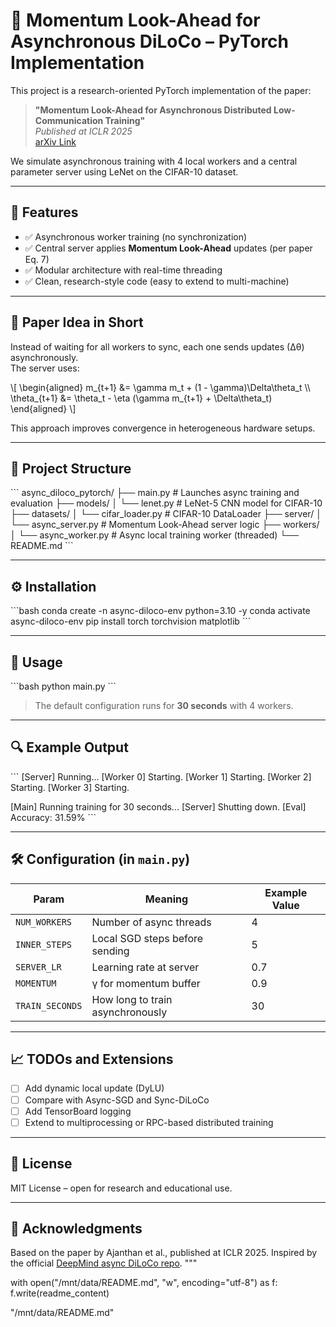 # 🚀 Momentum Look-Ahead for Asynchronous DiLoCo – PyTorch Implementation

This project is a research-oriented PyTorch implementation of the paper:

> **"Momentum Look-Ahead for Asynchronous Distributed Low-Communication Training"**  
> *Published at ICLR 2025*  
> [arXiv Link](https://arxiv.org/abs/2401.09135)

We simulate asynchronous training with 4 local workers and a central parameter server using LeNet on the CIFAR-10 dataset.

---

## 📌 Features

- ✅ Asynchronous worker training (no synchronization)
- ✅ Central server applies **Momentum Look-Ahead** updates (per paper Eq. 7)
- ✅ Modular architecture with real-time threading
- ✅ Clean, research-style code (easy to extend to multi-machine)

---

## 🧠 Paper Idea in Short

Instead of waiting for all workers to sync, each one sends updates (∆θ) asynchronously.  
The server uses:

\\[
\\begin{aligned}
m_{t+1} &= \\gamma m_t + (1 - \\gamma)\\Delta\\theta_t \\\\
\\theta_{t+1} &= \\theta_t - \\eta (\\gamma m_{t+1} + \\Delta\\theta_t)
\\end{aligned}
\\]

This approach improves convergence in heterogeneous hardware setups.

---

## 📁 Project Structure

\`\`\`
async_diloco_pytorch/
├── main.py                     # Launches async training and evaluation
├── models/
│   └── lenet.py                # LeNet-5 CNN model for CIFAR-10
├── datasets/
│   └── cifar_loader.py         # CIFAR-10 DataLoader
├── server/
│   └── async_server.py         # Momentum Look-Ahead server logic
├── workers/
│   └── async_worker.py         # Async local training worker (threaded)
└── README.md
\`\`\`

---

## ⚙️ Installation

\`\`\`bash
conda create -n async-diloco-env python=3.10 -y
conda activate async-diloco-env
pip install torch torchvision matplotlib
\`\`\`

---

## 🚀 Usage

\`\`\`bash
python main.py
\`\`\`

> The default configuration runs for **30 seconds** with 4 workers.

---

## 🔍 Example Output

\`\`\`
[Server] Running...
[Worker 0] Starting.
[Worker 1] Starting.
[Worker 2] Starting.
[Worker 3] Starting.

[Main] Running training for 30 seconds...
[Server] Shutting down.
[Eval] Accuracy: 31.59%
\`\`\`

---

## 🛠 Configuration (in `main.py`)

| Param         | Meaning                            | Example Value |
|---------------|------------------------------------|---------------|
| `NUM_WORKERS` | Number of async threads            | 4             |
| `INNER_STEPS` | Local SGD steps before sending     | 5             |
| `SERVER_LR`   | Learning rate at server            | 0.7           |
| `MOMENTUM`    | γ for momentum buffer              | 0.9           |
| `TRAIN_SECONDS`| How long to train asynchronously | 30            |

---

## 📈 TODOs and Extensions

- [ ] Add dynamic local update (DyLU)
- [ ] Compare with Async-SGD and Sync-DiLoCo
- [ ] Add TensorBoard logging
- [ ] Extend to multiprocessing or RPC-based distributed training

---

## 📜 License

MIT License – open for research and educational use.

---

## 🙏 Acknowledgments

Based on the paper by Ajanthan et al., published at ICLR 2025. Inspired by the official [DeepMind async DiLoCo repo](https://github.com/google-deepmind/asyncdiloco).
"""

with open("/mnt/data/README.md", "w", encoding="utf-8") as f:
    f.write(readme_content)

"/mnt/data/README.md"

